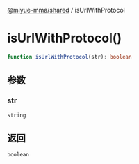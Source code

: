 [@miyue-mma/shared](../index.md) / isUrlWithProtocol

# isUrlWithProtocol()

```ts
function isUrlWithProtocol(str): boolean
```

## 参数

### str

`string`

## 返回

`boolean`
